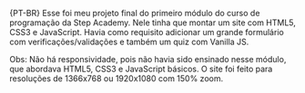 {PT-BR}
Esse foi meu projeto final do primeiro módulo do curso de programação da Step Academy. Nele tinha que montar um site com HTML5, CSS3 e JavaScript. Havia
como requisito adicionar um grande formulário com verificações/validações e também um quiz com Vanilla JS.

Obs: Não há responsividade, pois não havia sido ensinado nesse módulo, que abordava HTML5, CSS3 e JavaScript básicos. O site foi feito para resoluções de
1366x768 ou 1920x1080 com 150% zoom.
